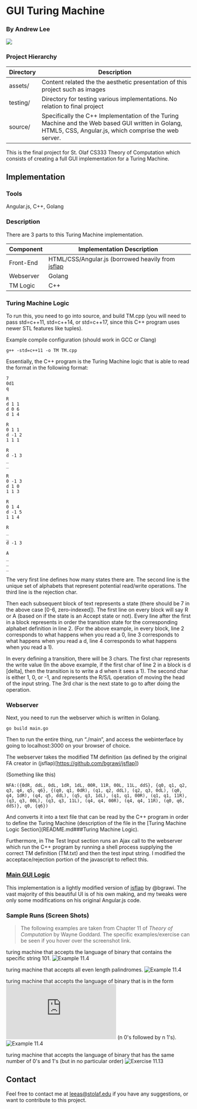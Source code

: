 # GUI Turing Machine

### By Andrew Lee

![](assets/cover.png)




### Project Hierarchy

| 	Directory   | Description 	                                                               				|
| ------------- | ----------------------------------------------------------------------------------------- |
| assets/  | Content related the the aesthetic presentation of this project such as images  |
| testing/  | Directory for testing various implementations. No relation to final project  |
| source/  | Specifically the C++ Implementation of the Turing Machine and the Web based GUI written in Golang, HTML5, CSS, Angular.js, which comprise the web server. |


This is the final project for St. Olaf CS333 Theory of Computation which consists of creating a full GUI implementation for a Turing Machine.

## Implementation

### Tools
Angular.js, C++, Golang

### Description

There are 3 parts to this Turing Machine implementation.

| 	Component   | Implementation Description 	                                           |
| ------------- | -------------------------------------------------------- |
| Front-End  | HTML/CSS/Angular.js (borrowed heavily from [jsflap](https://github.com/bgrawi/jsflap) |
| Webserver | Golang |
| TM Logic | C++ |

### Turing Machine Logic
To run this, you need to go into source, and build TM.cpp (you will need to pass std=c++11, std=c++14, or std=c++17, since this C++ program uses newer STL features like tuples).

Example compile configuration (should work in GCC or Clang)
```
g++ -std=c++11 -o TM TM.cpp
```

Essentially, the C++ program is the Turing Machine logic that is able to read the format in the following format:

```
7
0d1
q

R
d 1 1
d 0 6
d 1 4

R
0 1 1
d -1 2
1 1 1

R
d -1 3
_
_

R
0 -1 3
d 1 0
1 1 3

R
0 1 4
d -1 5
1 1 4

R
_
_
d -1 3

A
_
_
_
```

The very first line defines how many states there are. The second line is the unique set of alphabets that represent potential read/write operations. The third line is the rejection char.

Then each subsequent block of text represents a state (there should be 7 in the above case [0-6, zero-indexed]). The first line on every block will say R or A (based on if the state is an Accept state or not). Every line after the first in a block represents in order the transition state for the corresponding alphabet definition in line 2. (For the above example, in every block, line 2 corresponds to what happens when you read a 0, line 3 corresponds to what happens when you read a d, line 4 corresponds to what happens when you read a 1). 

In every defining a transition, there will be 3 chars. The first char represents the write value (In the above example, if the first char of line 2 in a block is d [delta], then the transition is to write a d when it sees a 1). The second char is either 1, 0, or -1, and represents the R/S/L operation of moving the head of the input string. The 3rd char is the next state to go to after doing the operation.

### Webserver
Next, you need to run the webserver which is written in Golang. 

```
go build main.go
```

Then to run the entire thing, run “./main”, and access the webinterface by going to localhost:3000 on your browser of choice.

The webserver takes the modified TM definition (as defined by the original FA creator in (jsflap)[https://github.com/bgrawi/jsflap])

(Something like this)

```
NFA:({0dR, ddL, 0dL, 1dR, 1dL, 00R, 11R, 00L, 11L, ddS}, {q0, q1, q2, q3, q4, q5, q6}, {(q0, q1, 0dR), (q1, q2, ddL), (q2, q3, 0dL), (q0, q4, 1dR), (q4, q5, ddL), (q5, q3, 1dL), (q1, q1, 00R), (q1, q1, 11R), (q3, q3, 00L), (q3, q3, 11L), (q4, q4, 00R), (q4, q4, 11R), (q0, q6, ddS)}, q0, {q6})
```

And converts it into a text file that can be read by the C++ program in order to define the Turing Machine (description of the file in the [Turing Machine Logic Section](README.md###Turing Machine Logic).

Furthermore, in The Test Input section runs an Ajax call to the webserver which run the C++ program by running a shell process supplying the correct TM definition (TM.txt) and then the test input string. I modified the acceptace/rejection portion of the javascript to reflect this.

### [Main GUI Logic](source/public/)
This implementation is a lightly modified version of [jsflap](https://github.com/bgrawi/jsflap) by @bgrawi. The vast majority of this beautiful UI is of his own making, and my tweaks were only some modifications on his original Angular.js code.

### Sample Runs (Screen Shots)

> The following examples are taken from Chapter 11 of *Theory of Computation* by Wayne Goddard. The specific examples/exercise can be seen if you hover over the screenshot link.

turing machine that accepts the language of binary that contains the specific string 101.
![Example 11.4](assets/11.1.png)

turing machine that accepts all even length palindromes.
![Example 11.4](assets/11.4.png)

turing machine that accepts the language of binary that is in the form ![](https://latex.codecogs.com/gif.latex?0%5E%7Bn%7D1%5E%7Bn%7D) (n 0's followed by n 1's).
![Example 11.4](assets/11.4.png)

turing machine that accepts the language of binary that has the same number of 0's and 1's (but in no particular order)
![Exercise 11.13](assets/ex11.13.png)

## Contact
Feel free to contact me at [leeas@stolaf.edu](mailto:leeas@stolaf.edu) if you have any suggestions, or want to contribute to this project.

